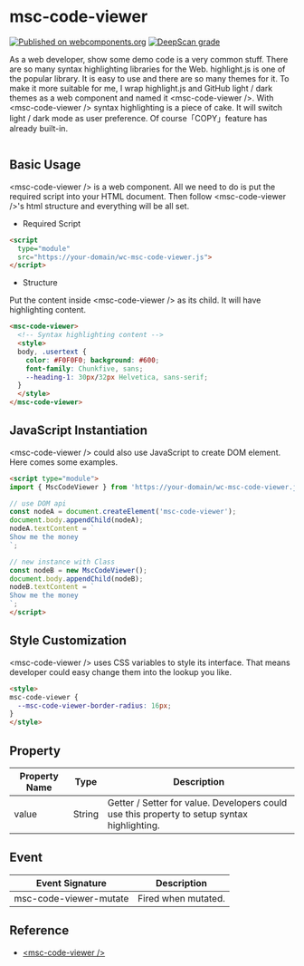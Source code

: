 # msc-code-viewer

[![Published on webcomponents.org](https://img.shields.io/badge/webcomponents.org-published-blue.svg)](https://www.webcomponents.org/element/msc-web-push) [![DeepScan grade](https://deepscan.io/api/teams/16372/projects/20025/branches/532018/badge/grade.svg)](https://deepscan.io/dashboard#view=project&tid=16372&pid=20025&bid=532018)

As a web developer, show some demo code is a very common stuff. There are so many syntax highlighting libraries for the Web. highlight.js is one of the popular library. It is easy to use and there are so many themes for it. To make it more suitable for me, I wrap highlight.js and GitHub light / dark themes as a web component and named it &lt;msc-code-viewer />. With &lt;msc-code-viewer /> syntax highlighting is a piece of cake. It will switch light / dark mode as user preference. Of course「COPY」feature has already built-in.

![<msc-web-push />](https://blog.lalacube.com/mei/img/preview/msc-code-viewer.png)

## Basic Usage

&lt;msc-code-viewer /> is a web component. All we need to do is put the required script into your HTML document. Then follow &lt;msc-code-viewer />'s html structure and everything will be all set.

- Required Script

```html
<script
  type="module"
  src="https://your-domain/wc-msc-code-viewer.js">        
</script>
```

- Structure

Put the content inside &lt;msc-code-viewer /> as its child. It will have highlighting content.

```html
<msc-code-viewer>
  <!-- Syntax highlighting content -->
  <style>
  body, .usertext {
    color: #F0F0F0; background: #600;
    font-family: Chunkfive, sans;
    --heading-1: 30px/32px Helvetica, sans-serif;
  }
  </style>
</msc-code-viewer>
```

## JavaScript Instantiation

&lt;msc-code-viewer /> could also use JavaScript to create DOM element. Here comes some examples.

```html
<script type="module">
import { MscCodeViewer } from 'https://your-domain/wc-msc-code-viewer.js';

// use DOM api
const nodeA = document.createElement('msc-code-viewer');
document.body.appendChild(nodeA);
nodeA.textContent = `
Show me the money
`;

// new instance with Class
const nodeB = new MscCodeViewer();
document.body.appendChild(nodeB);
nodeB.textContent = `
Show me the money
`;
</script>
```

## Style Customization

&lt;msc-code-viewer /> uses CSS variables to style its interface. That means developer could easy change them into the lookup you like.

```html
<style>
msc-code-viewer {
  --msc-code-viewer-border-radius: 16px;
}
</style>
```

## Property

| Property Name | Type | Description |
| ----------- | ----------- | ----------- |
| value | String | Getter / Setter for value. Developers could use this property to setup syntax highlighting. |


## Event

| Event Signature | Description |
| ----------- | ----------- |
| msc-code-viewer-mutate | Fired when <msc-code-viewer-mutate /> mutated. |

## Reference
- [&lt;msc-code-viewer /&gt;](https://blog.lalacube.com/mei/webComponent_msc-code-viewer.html)
